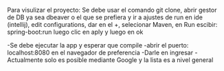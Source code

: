 Para visulizar el proyecto:
Se debe usar el comando git clone, abrir gestor de DB ya sea dbeaver o el que se prefiera y ir a ajustes de run en ide (intellij), edit configurations, dar en el +, selecionar Maven, en Run escibir: spring-boot:run luego clic en aply y luego en ok

-Se debe ejecutar la app y esperar que compile
-abrir el puerto: localhost:8080 en el navegador de preferencia
-Darle en ingresar
-Actualmente solo es posible mediante Google y la lista es a nivel general
